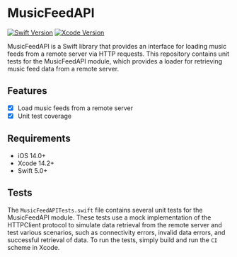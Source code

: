# MusicFeedAPI

[![Swift Version](https://img.shields.io/badge/swift-5.0-orange.svg)](https://swift.org/)
[![Xcode Version](https://img.shields.io/badge/xcode-14.2-blue.svg)](https://developer.apple.com/xcode/)

MusicFeedAPI is a Swift library that provides an interface for loading music feeds from a remote server via HTTP requests.
This repository contains unit tests for the MusicFeedAPI module, which provides a loader for retrieving music feed data from a remote server.

## Features

- [x] Load music feeds from a remote server
- [x] Unit test coverage

## Requirements

- iOS 14.0+
- Xcode 14.2+
- Swift 5.0+

## Tests

The `MusicFeedAPITests.swift` file contains several unit tests for the MusicFeedAPI module. These tests use a mock implementation of the HTTPClient protocol to simulate data retrieval from the remote server and test various scenarios, such as connectivity errors, invalid data errors, and successful retrieval of data. To run the tests, simply build and run the `CI` scheme in Xcode.
